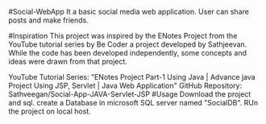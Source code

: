 #Social-WebApp
It a basic social media web application. User can share posts and make friends.

#Inspiration
This project was inspired by the ENotes Project from the YouTube tutorial series by Be Coder a project developed by Sathjeevan. While the code has been developed independently, some concepts and ideas were drawn from that project.

YouTube Tutorial Series: "ENotes Project Part-1 Using Java | Advance java Project Using JSP, Servlet | Java Web Application"
GitHub Repository: Sathveegan/Social-App-JAVA-Servlet-JSP
#Usage
Download the project and sql. create a Database in microsoft SQL server named "SocialDB". RUn the project on local host.
